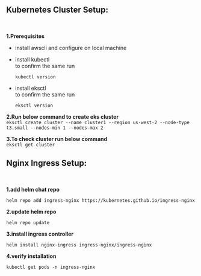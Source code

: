 ## Kubernetes Cluster Setup:
<br>

**1.Prerequisites**
<br>

- install awscli and configure on local machine
- install kubectl
  <br>
  to confirm the same run
  <br>
  
  `kubectl version`
- install eksctl
  <br>
  to confirm the same run
  <br>
  
  `eksctl version`

**2.Run below command to create eks cluster**
<br>
`eksctl create cluster --name cluster1 --region us-west-2 --node-type t3.small --nodes-min 1 --nodes-max 2`

**3.To check cluster run below command**
<br>
`eksctl get cluster`

## Nginx Ingress Setup:
<br>

**1.add helm chat repo**

`helm repo add ingress-nginx https://kubernetes.github.io/ingress-nginx`
<br>

**2.update helm repo**

`helm repo update`
<br>

**3.install ingress controller**

`helm install nginx-ingress ingress-nginx/ingress-nginx`
<br>

**4.verify installation**

`kubectl get pods -n ingress-nginx`
<br>

